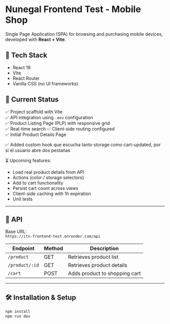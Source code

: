 # Nunegal Frontend Test - Mobile Shop

Single Page Application (SPA) for browsing and purchasing mobile devices, developed with **React + Vite**.

## 🚀 Tech Stack

- React 19
- Vite
- React Router
- Vanilla CSS (no UI frameworks)

## 📌 Current Status

✅ Project scaffold with Vite  
✅ API integration using `.env` configuration  
✅ Product Listing Page (PLP) with responsive grid  
✅ Real-time search
✅ Client-side routing configured  
✅ Initial Product Details Page

✅ Added custom hook que escucha tanto storage como cart-updated, por si el usuario abre dos pestañas

⏳ Upcoming features:
- Load real product details from API
- Actions (color / storage selectors)
- Add to cart functionality
- Persist cart count across views
- Client-side caching with 1h expiration
- Unit tests

---

## 🔗 API

Base URL:  
`https://itx-frontend-test.onrender.com/api`

| Endpoint         | Method | Description                   |
|------------------|--------|-------------------------------|
| `/product`        | GET    | Retrieves product list         |
| `/product/:id`    | GET    | Retrieves product details      |
| `/cart`           | POST   | Adds product to shopping cart  |

---

## 🛠 Installation & Setup

```bash
npm install
npm run dev 
